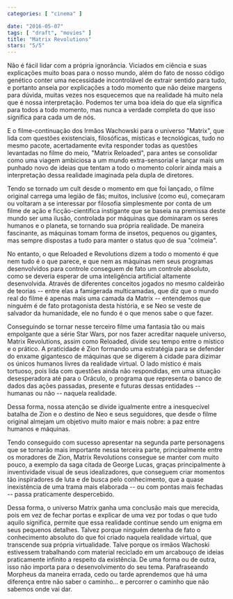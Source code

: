 ```yaml
---
categories: [ "cinema" ]

date: "2016-05-07"
tags: [ "draft", "movies" ]
title: "Matrix Revolutions"
stars: "5/5"
---
```

Não é fácil lidar com a própria ignorância. Viciados em ciência e suas explicações muito boas para o nosso mundo, além do fato de nosso código genético conter uma necessidade incontrolável de extrair sentido para tudo, e portanto anseia por explicações a todo momento que não deixe margens para dúvida, muitas vezes nos esquecemos que na realidade há muito nela que é nossa interpretação. Podemos ter uma boa ideia do que ela significa para todos a todo momento, mas nunca a verdade completa do que isso significa para cada um de nós.

E o filme-continuação dos Irmãos Wachowski para o universo "Matrix", que lida com questões existenciais, filosóficas, místicas e tecnológicas, tudo no mesmo pacote, acertadamente evita responder todas as questões levantadas no filme do meio, "Matrix Reloaded", para antes se consolidar como uma viagem ambiciosa a um mundo extra-sensorial e lançar mais um punhado novo de ideias que tentam a todo o momento colorir ainda mais a interpretação dessa realidade imaginada pela dupla de diretores.

Tendo se tornado um cult desde o momento em que foi lançado, o filme original carrega uma legião de fãs; muitos, inclusive (como eu), começaram ou voltaram a se interessar por filosofia simplesmente por conta de um filme de ação e ficção-científica instigante que se baseia na premissa deste mundo ser uma ilusão, controlada por máquinas que dominaram os seres humanos e o planeta, se tornando sua própria realidade. De maneira fascinante, as máquinas tomam forma de insetos, pequenos ou gigantes, mas sempre dispostas a tudo para manter o status quo de sua "colmeia".

No entanto, o que Reloaded e Revolutions dizem a todo o momento é que nem tudo é o que parece, e que nem as máquinas nem seus programas desenvolvidos para controle conseguem de fato um controle absoluto, como se deveria esperar de uma inteligência artificial altamente desenvolvida. Através de diferentes conceitos jogados no mesmo caldeirão de teorias -- entre elas a famigerada multicamadas, que diz que o mundo real do filme é apenas mais uma camada da Matrix -- entendemos que ninguém é de fato protagonista desta história, e se Neo se veste de salvador da humanidade, ele no fundo é o que menos sabe o que fazer.

Conseguindo se tornar nesse terceiro filme uma fantasia tão ou mais empolgante que a série Star Wars, por nos fazer acreditar naquele universo, Matrix Revolutions, assim como Reloaded, divide seu tempo entre o místico e o prático. A praticidade é Zion formando uma estratégia para se defender do enxame gigantesco de máquinas que se digerem à cidade para dizimar os únicos humanos livres da realidade virtual. O lado místico é mais tortuoso, pois lida com questões ainda não respondidas, em uma situação desesperadora até para o Oráculo, o programa que representa o banco de dados das ações passadas, presente e futuras dessas entidades -- humanas ou não -- naquela realidade.

Dessa forma, nossa atenção se divide igualmente entre a inesquecível batalha de Zion e o destino de Neo e seus seguidores, que desde o filme original almejam um objetivo muito maior e mais nobre: a paz entre humanos e máquinas.

Tendo conseguido com sucesso apresentar na segunda parte personagens que se tornarão mais importante nessa terceira parte, principalmente entre os moradores de Zion, Matrix Revolutions consegue se manter com muito pouco, a exemplo da saga citada de George Lucas, graças principalmente à inventividade visual de seus idealizadores, que conseguem criar momentos tão inspiradores de luta e de busca pelo conhecimento, que a quase inexistência de uma trama mais elaborada -- ou com pontas mais fechadas -- passa praticamente despercebido.

Dessa forma, o universo Matrix ganha uma conclusão mais que merecida, pois em vez de fechar portas e explicar de uma vez por todas o que tudo aquilo significa, permite que essa realidade continue sendo um enigma em seus pequenos detalhes. Talvez porque ninguém detenha de fato o conhecimento absoluto do que foi criado naquela realidade virtual, que transcende sua própria virtualidade. Talve porque os irmãos Wachoski estivessem trabalhando com material reciclado em um arcabouço de ideias praticamente infinito a respeito da existência. De uma forma ou de outra, isso não importa para o desenvolvimento do seu tema. Parafraseando Morpheus da maneira errada, cedo ou tarde aprendemos que há uma diferença entre não saber o caminho... e percorrer o caminho que não sabemos onde vai dar.
